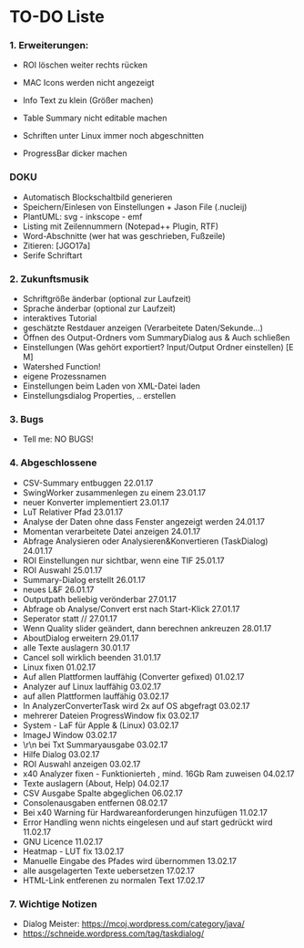 
# TO-DO Liste #

### 1. Erweiterungen: ###

* ROI löschen weiter rechts rücken
* MAC Icons werden nicht angezeigt
* Info Text zu klein (Größer machen)
* Table Summary nicht editable machen

* Schriften unter Linux immer noch abgeschnitten
* ProgressBar dicker machen
 

### DOKU ###
* Automatisch Blockschaltbild generieren
* Speichern/Einlesen von Einstellungen + Jason File (.nucleij)
* PlantUML: svg - inkscope - emf
* Listing mit Zeilennummern (Notepad++ Plugin, RTF)
* Word-Abschnitte (wer hat was geschrieben, Fußzeile)
* Zitieren: [JGO17a] 
* Serife Schriftart


### 2. Zukunftsmusik ###
* Schriftgröße änderbar (optional zur Laufzeit)
* Sprache änderbar (optional zur Laufzeit)
* interaktives Tutorial
* geschätzte Restdauer anzeigen (Verarbeitete Daten/Sekunde...)
* Öffnen des Output-Ordners vom SummaryDialog aus & Auch schließen
* Einstellungen (Was gehört exportiert? Input/Output Ordner einstellen) [E M]
* Watershed Function!
* eigene Prozessnamen
* Einstellungen beim Laden von XML-Datei laden
* Einstellungsdialog Properties, .. erstellen


### 3. Bugs ###
* Tell me: NO BUGS!


### 4. Abgeschlossene ###
* CSV-Summary entbuggen                                             22.01.17
* SwingWorker zusammenlegen zu einem                                23.01.17
* neuer Konverter implementiert                                     23.01.17
* LuT Relativer Pfad                                                23.01.17
* Analyse der Daten ohne dass Fenster angezeigt werden              24.01.17
* Momentan verarbeitete Datei anzeigen                              24.01.17
* Abfrage Analysieren oder Analysieren&Konvertieren (TaskDialog)    24.01.17
* ROI Einstellungen nur sichtbar, wenn eine TIF                     25.01.17
* ROI Auswahl                                                       25.01.17
* Summary-Dialog erstellt                                           26.01.17
* neues L&F                                                         26.01.17
* Outputpath beliebig verönderbar                                   27.01.17
* Abfrage ob Analyse/Convert erst nach Start-Klick					27.01.17
* Seperator statt //												27.01.17
* Wenn Quality slider geändert, dann berechnen ankreuzen            28.01.17
* AboutDialog erweitern                                             29.01.17
* alle Texte auslagern                                              30.01.17
* Cancel soll wirklich beenden                                      31.01.17
* Linux fixen                                                       01.02.17
* Auf allen Plattformen lauffähig (Converter gefixed)               01.02.17
* Analyzer auf Linux lauffähig                                      03.02.17
* auf allen Plattformen lauffähig                                   03.02.17
* In AnalyzerConverterTask wird 2x auf OS abgefragt                 03.02.17
* mehrerer Dateien ProgressWindow fix                               03.02.17
* System - LaF für Apple & (Linux)                                  03.02.17
* ImageJ Window                                                     03.02.17
* \r\n bei Txt Summaryausgabe                                       03.02.17
* Hilfe Dialog                                                      03.02.17
* ROI Auswahl anzeigen                                              03.02.17
* x40 Analyzer fixen - Funktionierteh , mind. 16Gb Ram zuweisen     04.02.17
* Texte auslagern (About, Help)                                     04.02.17
* CSV Ausgabe Spalte abgeglichen                                    06.02.17
* Consolenausgaben entfernen                                        08.02.17
* Bei x40 Warning für Hardwareanforderungen hinzufügen              11.02.17
* Error Handling wenn nichts eingelesen und auf start gedrückt wird 11.02.17
* GNU Licence                                                       11.02.17
* Heatmap - LUT fix                                                 13.02.17
* Manuelle Eingabe des Pfades wird übernommen                       13.02.17
* alle ausgelagerten Texte uebersetzen                              17.02.17
* HTML-Link entferenen zu normalen Text                             17.02.17

### 7. Wichtige Notizen ###
* Dialog Meister: https://mcoj.wordpress.com/category/java/
* https://schneide.wordpress.com/tag/taskdialog/